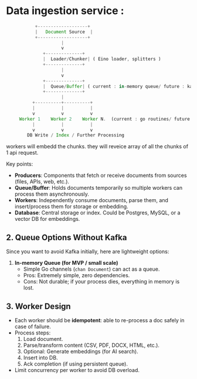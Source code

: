 # Data ingestion service :

```jsx
           +-------------------+
           |   Document Source  |
           +-------------------+
                     |
                     v
              +--------------+
              |  Loader/Chunker| ( Eino loader, splitters )
              +--------------+
                     |
                     v
              +--------------+
              |  Queue/Buffer| ( current : in-memory queue/ future : kafka )
              +--------------+
                     |
          +----------+----------+
          |          |          |
          v          v          v
     Worker 1    Worker 2    Worker N.  (current : go routines/ future : workers )
          |          |          |
          v          v          v
        DB Write / Index / Further Processing

```

workers will embedd the chunks.  they will reveice array of all the chunks of 1 api request. 

Key points:

- **Producers**: Components that fetch or receive documents from sources (files, APIs, web, etc.).
- **Queue/Buffer**: Holds documents temporarily so multiple workers can process them asynchronously.
- **Workers**: Independently consume documents, parse them, and insert/process them for storage or embedding.
- **Database**: Central storage or index. Could be Postgres, MySQL, or a vector DB for embeddings.

## **2. Queue Options Without Kafka**

Since you want to avoid Kafka initially, here are lightweight options:

1. **In-memory Queue (for MVP / small scale)**
    - Simple Go channels (`chan Document`) can act as a queue.
    - Pros: Extremely simple, zero dependencies.
    - Cons: Not durable; if your process dies, everything in memory is lost.

## **3. Worker Design**

- Each worker should be **idempotent**: able to re-process a doc safely in case of failure.
- Process steps:
    1. Load document.
    2. Parse/transform content (CSV, PDF, DOCX, HTML, etc.).
    3. Optional: Generate embeddings (for AI search).
    4. Insert into DB.
    5. Ack completion (if using persistent queue).
- Limit concurrency per worker to avoid DB overload.